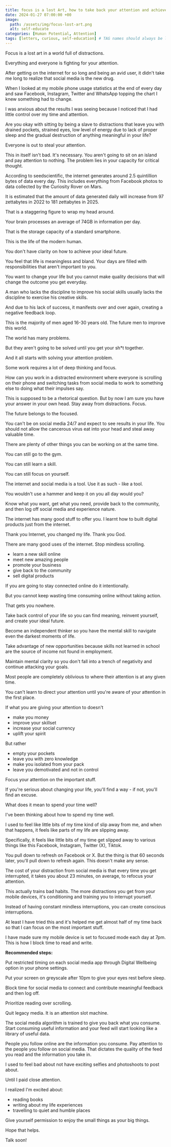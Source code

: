 ```yaml
---
title: focus is a lost Art, how to take back your attention and achieve your goals
date: 2024-01-27 07:00:00 +00
image:
  path: /assets/img/focus-lost-art.png
  alt: self-educate
categories: [Human Potential, Attention]
tags: [letters, curious, self-education] # TAG names should always be lowercase
---
```


Focus is a lost art in a world full of distractions.

Everything and everyone is fighting for your attention.

After getting on the internet for so long and being an avid user, it didn't take me long to realize that social media is the new drug.

When I looked at my mobile phone usage statistics at the end of every day and saw Facebook, Instagram, Twitter and WhatsApp topping the chart I knew something had to change.

I was anxious about the results I was seeing because I noticed that I had little control over my time and attention.

Are you okay with sitting by being a slave to distractions that leave you with drained pockets, strained eyes, low level of energy due to lack of proper sleep and the gradual destruction of anything meaningful in your life?

Everyone is out to steal your attention.

This in itself isn't bad. It's necessary. You aren't going to sit on an island and pay attention to nothing. The problem lies in your capacity for critical thought.

According to seedscientific, the internet generates around 2.5 quintillion bytes of data every day. This includes everything from Facebook photos to data collected by the Curiosity Rover on Mars.

It is estimated that the amount of data generated daily will increase from 97 zettabytes in 2022 to 181 zettabytes in 2025.

That is a staggering figure to wrap my head around.

Your brain processes an average of 74GB in information per day.

That is the storage capacity of a standard smartphone.

This is the life of the modern human.

You don't have clarity on how to achieve your ideal future.

You feel that life is meaningless and bland. Your days are filled with responsibilities that aren't important to you.

You want to change your life but you cannot make quality decisions that will change the outcome you get everyday.

A man who lacks the discipline to improve his social skills usually lacks the discipline to exercise his creative skills.

And due to his lack of success, it manifests over and over again, creating a negative feedback loop.

This is the majority of men aged 16-30 years old. 
The future men to improve this world.

The world has many problems.

But they aren't going to be solved until you get your sh*t together.

And it all starts with solving your attention problem.

Some work requires a lot of deep thinking and focus.

How can you work in a distracted environment where everyone is scrolling on their phone and switching tasks from social media to work to something else to doing what their impulses say.

This is supposed to be a rhetorical question. But by now I am sure you have your answer in your own head.
Stay away from distractions. Focus.

The future belongs to the focused.

You can't be on social media 24/7 and expect to see results in your life.
You should not allow the cancerous virus eat into your head and steal away valuable time.

There are plenty of other things you can be working on at the same time.

You can still go to the gym.

You can still learn a skill.

You can still focus on yourself.

The internet and social media is a tool.
Use it as such - like a tool.

You wouldn't use a hammer and keep it on you all day would you?

Know what you want, get what you need, provide back to the community, and then log off social media and experience nature.

The internet has many good stuff to offer you. I learnt how to built digital products just from  the internet.

Thank you Internet, you changed my life. Thank you God.

There are many good uses of the internet. Stop mindless scrolling.
 - learn a new skill online
 - meet new amazing people 
 - promote your business
 - give back to the community
 - sell digital products

If you are going to stay connected online do it intentionally.

But you cannot keep wasting time consuming online without taking action.

That gets you nowhere.

Take back control of your life so you can find meaning, reinvent yourself, and create your ideal future.

Become an independent thinker so you have the mental skill to navigate even the darkest moments of life.

Take advantage of new opportunities because skills not learned in school are the source of income not found in employment.

Maintain mental clarity so you don't fall into a trench of negativity and continue attacking your goals.

Most people are completely oblivious to where their attention is at any given time.

You can't learn to direct your attention until you're aware of your attention in the first place. 

If what you are giving your attention to doesn't
- make you money
- improve your skillset
- increase your social currency
- uplift your spirit

But rather
- empty your pockets
- leave you with zero knowledge
- make you isolated from your pack
- leave you demotivated and not in control

Focus your attention on the important stuff.

If you're serious about changing your life, you'll find a way - if not, you'll find an excuse.

What does it mean to spend your time well?

I've been thinking about how to spend my time well.

I used to feel like little bits of my time kind of slip away from me,
and when that happens, it feels like parts of my life are slipping away.

Specifically, it feels like little bits of my time get slipped away to various things like this Facebook, Instagram, Twitter (X), Tiktok.

You pull down to refresh on Facebook or X.
But the thing is that 60 seconds later, you'll pull down to refresh again.
This doesn't make any sense.

The cost of your distraction from social media is that every time you get interrupted, it takes you about 23 minutes, on average, to refocus your attention.

This actually trains bad habits. The more distractions you get from your mobile devices, it's conditioning and training you to interrupt yourself.

Instead of having constant mindless interruptions,  you can create conscious interruptions.

At least I have tried this and it's helped me get almost half of my time back so that I can focus on the most important stuff.

I have made sure my mobile device is set to focused mode each day at 7pm. This is how I block time to read and write.


**Recommended steps:**

Put restricted timing on each social media app through Digital Wellbeing option in your phone settings.

Put your screen on greyscale after 10pm to give your eyes rest before sleep.

Block time for social media to connect and contribute meaningful feedback and then log off.

Prioritize reading over scrolling.

Quit legacy media. It is an attention slot machine.

The social media algorithm is trained to give you back what you consume.
Start consuming useful information and your feed will start looking like a library of useful data.

People you follow online are the information you consume. 
Pay attention to the people you follow on social media.
That dictates the quality of the feed you read and the information you take in.

I used to feel bad about not have exciting selfies and photoshoots to post about.

Until I paid close attention.

I realized I'm excited about: 
 - reading books
 - writing about my life experiences
 - travelling to quiet and humble places

Give yourself permission to enjoy the small things as your big things.

Hope that helps.

Talk soon!
